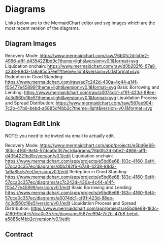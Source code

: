 # Diagrams

Links below are to the MermaidChart editor and svg images which are the most recent version of the diagrams.

## Diagram Images
Recovery Mode: https://www.mermaidchart.com/raw/76b0fc2d-b0e2-4966-afff-d4354221bd9c?theme=light&version=v0.1&format=svg 
Liquidation onchain: https://www.mermaidchart.com/raw/d0b282f6-67a8-4238-88d3-1a9a85c57eef?theme=light&version=v0.1&format=svg  
Redeption in Good Standing: https://www.mermaidchart.com/raw/ac7c242d-430a-4c44-a14f-f05477e45899?theme=light&version=v0.1&format=svg 
Basic Borrowing and Lending: https://www.mermaidchart.com/raw/a0074dc1-cf91-423d-88ee-4c3d560c16e5?theme=light&version=v0.1&format=svg
Liquidation Process and Spread Distribution: https://www.mermaidchart.com/raw/587ee994-7c2b-47b8-bebd-a5885cf4bb2c?theme=light&version=v0.1&format=svg


## Diagram Edit Link
NOTE: you need to be invted via email to actually edit. 

Recovery Mode: https://www.mermaidchart.com/app/projects/e5bd6e68-183c-4160-9ef4-57dca0c357ec/diagrams/76b0fc2d-b0e2-4966-afff-d4354221bd9c/version/v0.1/edit
Liquidation onchain: https://www.mermaidchart.com/app/projects/e5bd6e68-183c-4160-9ef4-57dca0c357ec/diagrams/d0b282f6-67a8-4238-88d3-1a9a85c57eef/version/v0.1/edit
Redeption in Good Standing: https://www.mermaidchart.com/app/projects/e5bd6e68-183c-4160-9ef4-57dca0c357ec/diagrams/ac7c242d-430a-4c44-a14f-f05477e45899/version/v0.1/edit
Basic Borrowing and Lending: https://www.mermaidchart.com/app/projects/e5bd6e68-183c-4160-9ef4-57dca0c357ec/diagrams/a0074dc1-cf91-423d-88ee-4c3d560c16e5/version/v0.1/edit
Liquidation Process and Spread Distribution: https://www.mermaidchart.com/app/projects/e5bd6e68-183c-4160-9ef4-57dca0c357ec/diagrams/587ee994-7c2b-47b8-bebd-a5885cf4bb2c/version/v0.1/edit

## Contract

### 